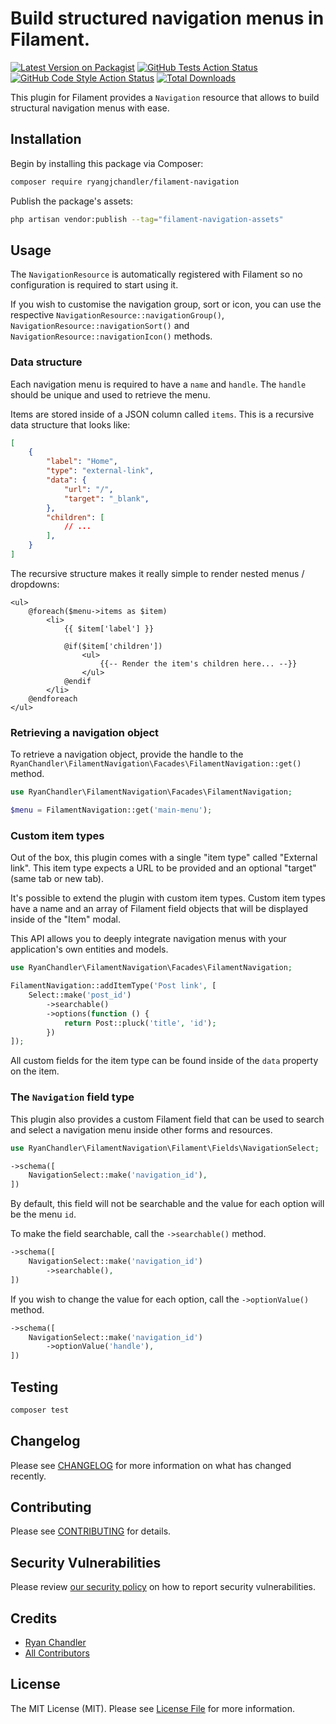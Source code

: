 # Build structured navigation menus in Filament.

[![Latest Version on Packagist](https://img.shields.io/packagist/v/ryangjchandler/filament-navigation.svg?style=flat-square)](https://packagist.org/packages/ryangjchandler/filament-navigation)
[![GitHub Tests Action Status](https://img.shields.io/github/workflow/status/ryangjchandler/filament-navigation/run-tests?label=tests)](https://github.com/ryangjchandler/filament-navigation/actions?query=workflow%3Arun-tests+branch%3Amain)
[![GitHub Code Style Action Status](https://img.shields.io/github/workflow/status/ryangjchandler/filament-navigation/Check%20&%20fix%20styling?label=code%20style)](https://github.com/ryangjchandler/filament-navigation/actions?query=workflow%3A"Check+%26+fix+styling"+branch%3Amain)
[![Total Downloads](https://img.shields.io/packagist/dt/ryangjchandler/filament-navigation.svg?style=flat-square)](https://packagist.org/packages/ryangjchandler/filament-navigation)

This plugin for Filament provides a `Navigation` resource that allows to build structural navigation menus with ease.

## Installation

Begin by installing this package via Composer:

```sh
composer require ryangjchandler/filament-navigation
```

Publish the package's assets:

```sh
php artisan vendor:publish --tag="filament-navigation-assets"
```

## Usage

The `NavigationResource` is automatically registered with Filament so no configuration is required to start using it.

If you wish to customise the navigation group, sort or icon, you can use the respective `NavigationResource::navigationGroup()`, `NavigationResource::navigationSort()` and `NavigationResource::navigationIcon()` methods.

### Data structure

Each navigation menu is required to have a `name` and `handle`. The `handle` should be unique and used to retrieve the menu.

Items are stored inside of a JSON column called `items`. This is a recursive data structure that looks like:

```json
[
    {
        "label": "Home",
        "type": "external-link",
        "data": {
            "url": "/",
            "target": "_blank",
        },
        "children": [
            // ...
        ],
    }
]
```

The recursive structure makes it really simple to render nested menus / dropdowns:

```blade
<ul>
    @foreach($menu->items as $item)
        <li>
            {{ $item['label'] }}

            @if($item['children'])
                <ul>
                    {{-- Render the item's children here... --}}
                </ul>
            @endif
        </li>
    @endforeach
</ul>
```

### Retrieving a navigation object

To retrieve a navigation object, provide the handle to the `RyanChandler\FilamentNavigation\Facades\FilamentNavigation::get()` method.

```php
use RyanChandler\FilamentNavigation\Facades\FilamentNavigation;

$menu = FilamentNavigation::get('main-menu');
```

### Custom item types

Out of the box, this plugin comes with a single "item type" called "External link". This item type expects a URL to be provided and an optional "target" (same tab or new tab).

It's possible to extend the plugin with custom item types. Custom item types have a name and an array of Filament field objects that will be displayed inside of the "Item" modal.

This API allows you to deeply integrate navigation menus with your application's own entities and models.

```php
use RyanChandler\FilamentNavigation\Facades\FilamentNavigation;

FilamentNavigation::addItemType('Post link', [
    Select::make('post_id')
        ->searchable()
        ->options(function () {
            return Post::pluck('title', 'id');
        })
]);
```

All custom fields for the item type can be found inside of the `data` property on the item.

### The `Navigation` field type

This plugin also provides a custom Filament field that can be used to search and select a navigation menu inside other forms and resources.

```php
use RyanChandler\FilamentNavigation\Filament\Fields\NavigationSelect;

->schema([
    NavigationSelect::make('navigation_id'),
])
```

By default, this field will not be searchable and the value for each option will be the menu `id`.

To make the field searchable, call the `->searchable()` method.

```php
->schema([
    NavigationSelect::make('navigation_id')
        ->searchable(),
])
```

If you wish to change the value for each option, call the `->optionValue()` method.

```php
->schema([
    NavigationSelect::make('navigation_id')
        ->optionValue('handle'),
])
```

## Testing

```bash
composer test
```

## Changelog

Please see [CHANGELOG](CHANGELOG.md) for more information on what has changed recently.

## Contributing

Please see [CONTRIBUTING](.github/CONTRIBUTING.md) for details.

## Security Vulnerabilities

Please review [our security policy](../../security/policy) on how to report security vulnerabilities.

## Credits

- [Ryan Chandler](https://github.com/ryangjchandler)
- [All Contributors](../../contributors)

## License

The MIT License (MIT). Please see [License File](LICENSE.md) for more information.
